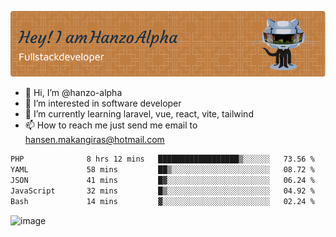 ![Header](./github-header-image.png)

- 👋 Hi, I’m @hanzo-alpha
- 👀 I’m interested in software developer
- 🌱 I’m currently learning laravel, vue, react, vite, tailwind
- 📫 How to reach me just send me email to hansen.makangiras@hotmail.com 

<!---
hanzo-alpha/hanzo-alpha is a ✨ special ✨ repository because its `README.md` (this file) appears on your GitHub profile.
You can click the Preview link to take a look at your changes.
--->

<!--START_SECTION:waka-->

```txt
PHP              8 hrs 12 mins   ██████████████████▒░░░░░░   73.56 %
YAML             58 mins         ██▒░░░░░░░░░░░░░░░░░░░░░░   08.72 %
JSON             41 mins         █▓░░░░░░░░░░░░░░░░░░░░░░░   06.24 %
JavaScript       32 mins         █▒░░░░░░░░░░░░░░░░░░░░░░░   04.92 %
Bash             14 mins         ▓░░░░░░░░░░░░░░░░░░░░░░░░   02.24 %
```

<!--END_SECTION:waka-->

![image](https://github.com/hanzo-alpha/hanzo-alpha/assets/111342797/c4bd2977-6123-4017-8652-6e166259b484)

